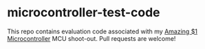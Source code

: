 # microcontroller-test-code
This repo contains evaluation code associated with my [Amazing $1 Microcontroller](https://jaycarlson.net/microcontrollers) MCU shoot-out. Pull requests are welcome!

